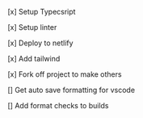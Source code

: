 [x] Setup Typecsript

[x] Setup linter

[x] Deploy to netlify

[x] Add tailwind

[x] Fork off project to make others

[] Get auto save formatting for vscode

[] Add format checks to builds